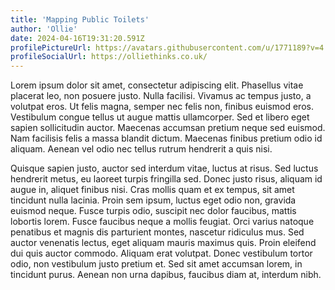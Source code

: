```yaml
---
title: 'Mapping Public Toilets'
author: 'Ollie'
date: 2024-04-16T19:31:20.591Z
profilePictureUrl: https://avatars.githubusercontent.com/u/1771189?v=4
profileSocialUrl: https://olliethinks.co.uk/
---
```


Lorem ipsum dolor sit amet, consectetur adipiscing elit. Phasellus vitae placerat leo, non posuere justo. Nulla facilisi. Vivamus ac tempus justo, a volutpat eros. Ut felis magna, semper nec felis non, finibus euismod eros. Vestibulum congue tellus ut augue mattis ullamcorper. Sed et libero eget sapien sollicitudin auctor. Maecenas accumsan pretium neque sed euismod. Nam facilisis felis a massa blandit dictum. Maecenas finibus pretium odio id aliquam. Aenean vel odio nec tellus rutrum hendrerit a quis nisi.

Quisque sapien justo, auctor sed interdum vitae, luctus at risus. Sed luctus hendrerit metus, eu laoreet turpis fringilla sed. Donec justo risus, aliquam id augue in, aliquet finibus nisi. Cras mollis quam et ex tempus, sit amet tincidunt nulla lacinia. Proin sem ipsum, luctus eget odio non, gravida euismod neque. Fusce turpis odio, suscipit nec dolor faucibus, mattis lobortis lorem. Fusce faucibus neque a mollis feugiat. Orci varius natoque penatibus et magnis dis parturient montes, nascetur ridiculus mus. Sed auctor venenatis lectus, eget aliquam mauris maximus quis. Proin eleifend dui quis auctor commodo. Aliquam erat volutpat. Donec vestibulum tortor odio, non vestibulum justo pretium et. Sed sit amet accumsan lorem, in tincidunt purus. Aenean non urna dapibus, faucibus diam at, interdum nibh.

